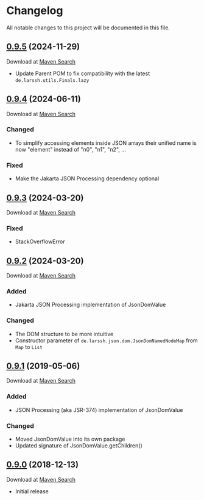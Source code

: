 # Changelog
All notable changes to this project will be documented in this file.

<a name="0.9.5"></a>

## [0.9.5](https://github.com/lars-sh/json-dom/compare/4484734a77624ebcc91048d749c5bc1801713f96...master) (2024-11-29)

Download at [Maven Search](https://search.maven.org/artifact/de.lars-sh/json-dom/0.9.5/jar)

* Update Parent POM to fix compatibility with the latest `de.larssh.utils.Finals.lazy`

<a name="0.9.4"></a>

## [0.9.4](https://github.com/lars-sh/json-dom/compare/da2c82bc7aa6aab4782bdbec935f0563d512a828...4484734a77624ebcc91048d749c5bc1801713f96) (2024-06-11)

Download at [Maven Search](https://search.maven.org/artifact/de.lars-sh/json-dom/0.9.4/jar)

### Changed
* To simplify accessing elements inside JSON arrays their unified name is now "element" instead of "n0", "n1", "n2", ...

### Fixed
* Make the Jakarta JSON Processing dependency optional

<a name="0.9.3"></a>

## [0.9.3](https://github.com/lars-sh/json-dom/compare/b967cbc1c1f87ce79033242ab027ead1fdb9b64c...da2c82bc7aa6aab4782bdbec935f0563d512a828) (2024-03-20)

Download at [Maven Search](https://search.maven.org/artifact/de.lars-sh/json-dom/0.9.3/jar)

### Fixed
* StackOverflowError

<a name="0.9.2"></a>

## [0.9.2](https://github.com/lars-sh/json-dom/compare/88a2a0fbea8b21b5ff0d3973a49d8494e089dd3a...b967cbc1c1f87ce79033242ab027ead1fdb9b64c) (2024-03-20)

Download at [Maven Search](https://search.maven.org/artifact/de.lars-sh/json-dom/0.9.2/jar)

### Added
* Jakarta JSON Processing implementation of JsonDomValue

### Changed
* The DOM structure to be more intuitive
* Constructor parameter of `de.larssh.json.dom.JsonDomNamedNodeMap` from `Map` to `List`

<a name="0.9.1"></a>

## [0.9.1](https://github.com/lars-sh/json-dom/compare/56d9c1bf3e529a15c9a082ce18c76f608fd1a2db...88a2a0fbea8b21b5ff0d3973a49d8494e089dd3a) (2019-05-06)

Download at [Maven Search](https://search.maven.org/artifact/de.lars-sh/json-dom/0.9.1/jar)

### Added
* JSON Processing (aka JSR-374) implementation of JsonDomValue

### Changed
* Moved JsonDomValue into its own package
* Updated signature of JsonDomValue.getChildren()

<a name="0.9.0"></a>

## [0.9.0](https://github.com/lars-sh/json-dom/commit/56d9c1bf3e529a15c9a082ce18c76f608fd1a2db) (2018-12-13)

Download at [Maven Search](https://search.maven.org/artifact/de.lars-sh/json-dom/0.9.0/jar)

* Initial release
